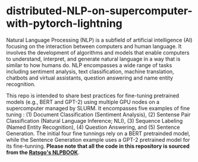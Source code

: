 # distributed-NLP-on-supercomputer-with-pytorch-lightning
Natural Language Processing (NLP) is a subfield of artificial intelligence (AI) focusing on the interaction between computers and human language. It involves the development of algorithms and models that enable computers to understand, interpret, and generate natural language in a way that is similar to how humans do. NLP encompasses a wide range of tasks including sentiment analysis, text classification, machine translation, chatbots and virtual assistants, question answering and name entity recognition. 

This repo is intended to share best practices for fine-tuning pretrained models (e.g., BERT and GPT-2) using multiple GPU nodes on a supercomputer managed by SLURM. It encompasses five examples of fine tuning : (1) Document Classification (Sentiment Analysis), (2) Sentense Pair Classification (Natural Language Inference; NLI), (3) Sequence Labeling (Named Entity Recognition), (4) Question Answering, and (5) Sentence Generation. The initial four fine tunnings rely on a BERT pretrainded model, while the Sentence Generation example uses a GPT-2 pretrained model for its fine-tunning. **Please note that all the code in this repository is sourced from the [Ratsgo's NLPBOOK](https://ratsgo.github.io/nlpbook/)**.


